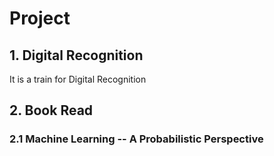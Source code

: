 # Project
## 1. Digital Recognition
It is a train for Digital Recognition

## 2. Book Read
### 2.1 Machine Learning -- A Probabilistic Perspective

